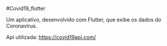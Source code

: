 #Covid19_flutter

Um aplicativo, desenvolvido com Flutter, que exibe os dados do Coronavírus. 

Api utilizada: https://covid19api.com/
